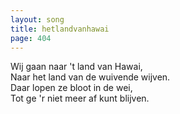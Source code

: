```yaml
---
layout: song
title: hetlandvanhawai
page: 404
---
```


Wij gaan naar 't land van Hawai,  
Naar het land van de wuivende wijven.  
Daar lopen ze bloot in de wei,  
Tot ge 'r niet meer af kunt blijven.  
